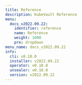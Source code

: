 ```yaml
---
title: Reference
description: KubeVault Reference
menu:
  docs_v2022.09.22:
    identifier: reference
    name: Reference
    weight: 1000
    pre: dropdown
menu_name: docs_v2022.09.22
info:
  cli: v0.10.0
  installer: v2022.09.22
  operator: v0.10.0
  unsealer: v0.10.0
  version: v2022.09.22
---
```


